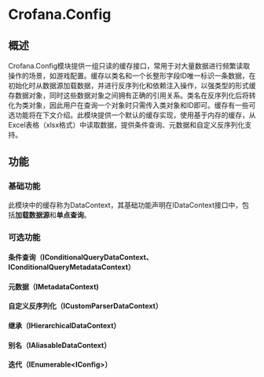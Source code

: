 # Crofana.Config

## 概述

Crofana.Config模块提供一组只读的缓存接口，常用于对大量数据进行频繁读取操作的场景，如游戏配置。缓存以类名和一个长整形字段ID唯一标识一条数据，在初始化时从数据源加载数据，并进行反序列化和依赖注入操作，以强类型的形式缓存数据对象，同时这些数据对象之间拥有正确的引用关系。类名在反序列化后将转化为类对象，因此用户在查询一个对象时只需传入类对象和ID即可。缓存有一些可选功能将在下文介绍。此模块提供一个默认的缓存实现，使用基于内存的缓存，从Excel表格（xlsx格式）中读取数据，提供条件查询、元数据和自定义反序列化支持。

## 功能

### 基础功能

此模块中的缓存称为DataContext，其基础功能声明在IDataContext接口中，包括**加载数据源**和**单点查询**。

### 可选功能

#### 条件查询（IConditionalQueryDataContext、IConditionalQueryMetadataContext）

#### 元数据（IMetadataContext)

#### 自定义反序列化（ICustomParserDataContext）

#### 继承（IHierarchicalDataContext）

#### 别名（IAliasableDataContext）

#### 迭代（IEnumerable<IConfig\>）



